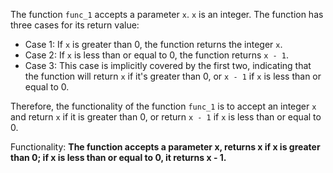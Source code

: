 The function `func_1` accepts a parameter `x`. `x` is an integer. The function has three cases for its return value: 

- Case 1: If `x` is greater than 0, the function returns the integer `x`.
- Case 2: If `x` is less than or equal to 0, the function returns `x - 1`.
- Case 3: This case is implicitly covered by the first two, indicating that the function will return `x` if it's greater than 0, or `x - 1` if `x` is less than or equal to 0.

Therefore, the functionality of the function `func_1` is to accept an integer `x` and return `x` if it is greater than 0, or return `x - 1` if `x` is less than or equal to 0. 

Functionality: **The function accepts a parameter x, returns x if x is greater than 0; if x is less than or equal to 0, it returns x - 1.**